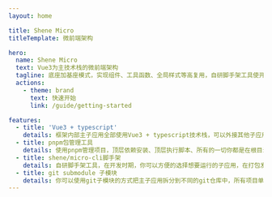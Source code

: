 ```yaml
---
layout: home

title: Shene Micro
titleTemplate: 微前端架构

hero:
  name: Shene Micro
  text: Vue3为主技术栈的微前端架构
  tagline: 底座加基座模式，实现组件、工具函数、全局样式等高复用，自研脚手架工具使开发、发布更便捷
  actions:
    - theme: brand
      text: 快速开始
      link: /guide/getting-started

features:
  - title: 'Vue3 + typescript'
    details: 框架内部主子应用全部使用Vue3 + typescript技术栈，可以外接其他子应用，外接子应用技术栈可以是Vue3、Vue2、React等主流框架。
  - title: pnpm包管理工具
    details: 使用pnpm管理项目，顶层依赖安装、顶层执行脚本、所有的一切你都是在根目录做，无需进入到子应用自动项目。
  - title: shene/micro-cli脚手架
    details: 自研脚手架工具，在开发时期，你可以方便的选择想要运行的子应用，在打包发布时，你可以通过简单的参数配置实现主子应用打包。
  - title: git submodule 子模块
    details: 你可以使用git子模块的方式把主子应用拆分到不同的git仓库中，所有项目单独管理。
---
```


<!-- <ClientOnly>
  <Home />
</ClientOnly> -->
